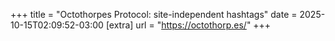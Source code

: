 +++
title = "Octothorpes Protocol: site-independent hashtags"
date = 2025-10-15T02:09:52-03:00
[extra]
url = "https://octothorp.es/"
+++
